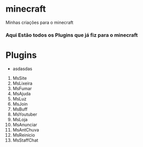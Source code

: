 # minecraft
Minhas criações para o minecraft

### Aqui Estão todos os Plugins que já fiz para o minecraft

# Plugins

* asdasdas

1. MsSite
2. MsLixeira
3. MsFumar
4. MsAjuda
5. MsLuz
6. MsJoin
7. MsBuff
8. MsYoutuber
9. MsLoja
10. MsAnunciar
11. MsAntChuva
12. MsReinicio
13. MsStaffChat 
